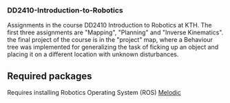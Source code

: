 ### DD2410-Introduction-to-Robotics ###
Assignments in the course DD2410 Introduction to Robotics at KTH. The first three assignments are "Mapping", "Planning" and "Inverse Kinematics". the final project of the course is in the "project" map, where a Behaviour tree was implemented for generalizing the task of ficking up an object and placing it on a different location with unknown disturbances. 

## Required packages ##
Requires installing Robotics Operating System (ROS) [Melodic](http://wiki.ros.org/melodic/Installation)

